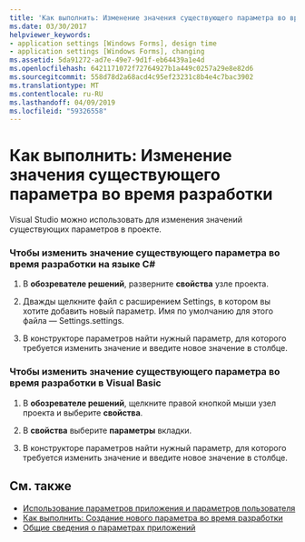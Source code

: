 ```yaml
---
title: 'Как выполнить: Изменение значения существующего параметра во время разработки'
ms.date: 03/30/2017
helpviewer_keywords:
- application settings [Windows Forms], design time
- application settings [Windows Forms], changing
ms.assetid: 5da91272-ad7e-49e7-9d1f-eb64439a1e4d
ms.openlocfilehash: 6421171072f72764927b1a449c0257a29e8e82d6
ms.sourcegitcommit: 558d78d2a68acd4c95ef23231c8b4e4c7bac3902
ms.translationtype: MT
ms.contentlocale: ru-RU
ms.lasthandoff: 04/09/2019
ms.locfileid: "59326558"
---
```

# <a name="how-to-change-the-value-of-an-existing-setting-at-design-time"></a>Как выполнить: Изменение значения существующего параметра во время разработки
Visual Studio можно использовать для изменения значений существующих параметров в проекте.  
  
### <a name="to-change-the-value-of-an-existing-setting-at-design-time-in-c"></a>Чтобы изменить значение существующего параметра во время разработки на языке C\#
  
1. В **обозревателе решений**, разверните **свойства** узле проекта.  
  
2. Дважды щелкните файл с расширением Settings, в котором вы хотите добавить новый параметр. Имя по умолчанию для этого файла — Settings.settings.  
  
3. В конструкторе параметров найти нужный параметр, для которого требуется изменить значение и введите новое значение в столбце.  
  
### <a name="to-change-the-value-of-an-existing-setting-at-design-time-in-visual-basic"></a>Чтобы изменить значение существующего параметра во время разработки в Visual Basic  
  
1. В **обозревателе решений**, щелкните правой кнопкой мыши узел проекта и выберите **свойства**.  
  
2. В **свойства** выберите **параметры** вкладки.  
  
3. В конструкторе параметров найти нужный параметр, для которого требуется изменить значение и введите новое значение в столбце.  
  
## <a name="see-also"></a>См. также

- [Использование параметров приложения и параметров пользователя](using-application-settings-and-user-settings.md)
- [Как выполнить: Создание нового параметра во время разработки](how-to-create-a-new-setting-at-design-time.md)
- [Общие сведения о параметрах приложений](application-settings-overview.md)
